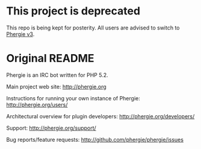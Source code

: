 # This project is deprecated

This repo is being kept for posterity. All users are advised to switch to [Phergie v3](https://github.com/phergie/phergie-irc-bot-react).

# Original README

Phergie is an IRC bot written for PHP 5.2.

Main project web site: http://phergie.org

Instructions for running your own instance of Phergie: http://phergie.org/users/

Architectural overview for plugin developers: http://phergie.org/developers/

Support: http://phergie.org/support/

Bug reports/feature requests: http://github.com/phergie/phergie/issues
